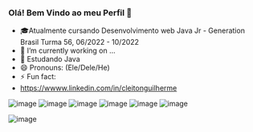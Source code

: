 ### Olá! Bem Vindo ao meu Perfil 👋

- 🎓Atualmente cursando Desenvolvimento web Java Jr - Generation Brasil Turma 56, 06/2022 - 10/2022
- 🔭 I’m currently working on ...
- 🌱 Estudando Java
- 😄 Pronouns: (Ele/Dele/He)
- ⚡ Fun fact:
- https://wwww.linkedin.com/in/cleitonguilherme



![image](https://user-images.githubusercontent.com/108341391/180568720-d99ed0da-9e2d-4e1f-8706-7ad9925c74fa.png)
![image](https://user-images.githubusercontent.com/108341391/180567913-4b0835a3-4947-4079-b252-517e977ccb8b.png)
![image](https://user-images.githubusercontent.com/108341391/180567962-4257bec6-a8f2-4359-b8e0-b80027099e08.png)
![image](https://user-images.githubusercontent.com/108341391/180568007-ba0d951a-e05f-413a-9448-f3428843fd87.png)
![image](https://user-images.githubusercontent.com/108341391/180568055-7717eb88-224b-46bb-80bb-8f84646e11ec.png)
![image](https://user-images.githubusercontent.com/108341391/180568097-ec3bfd3b-91de-4f7e-a39a-e601193b2545.png)










![image](https://user-images.githubusercontent.com/108341391/180567394-f1d56b6c-c833-41f8-8d24-2e9fa1aff009.png)
